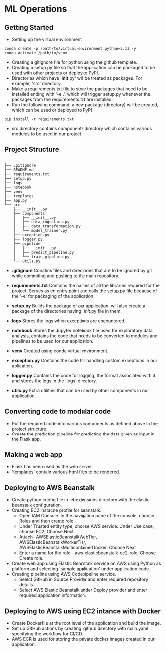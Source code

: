 # ML Operations

## Getting Started
- Setting up the virtual environment
```console
conda create -p /path/to/virtual-environment python=3.11 -y
conda activate /path/to/venv
```
- Creating a gitignore file for python using the github template.
- Creating a setup.py file so that the application can be packaged to be used with other projects or deploy to PyPI.
- Directories which have '__init__.py' will be treated as packages. For example, 'src' directory.
- Make a requirements.txt file to store the packages that need to be installed ending with '-e .', which will trigger setup.py whenever the packages from the requirements.txt are installed.
- Run the following command, a new package (directory) will be created, which can be used or deployed to PyPI
```console
pip install -r requirements.txt
```
- src directory contains components directory which contains various modules to be used in our project.


## Project Structure
```terminal
.
├── .gitignore
├── README.md
├── requirements.txt
├── setup.py
├── logs
├── notebook
├── venv
├── templates
├── app.py
└── src
    ├── __init__.py
    ├── components
    │   ├── __init__.py
    │   ├── data_ingestion.py
    │   ├── data_transformation.py
    │   └── model_trainer.py
    ├── exception.py
    ├── logger.py
    ├── pipeline
    │   ├── __init__.py
    │   ├── predict_pipeline.py
    │   └── train_pipeline.py
    └── utils.py
```

- **.gitignore**
Conatins files and directories that are to be ignored by git while commiting and pushing to the main repository.

- **requirements.txt**
Contains the names of all the libraries required for the project. Serves as en entry point and calls the setup.py file because of the '-e' for packaging of the application.

- **setup.py**
Builds the package of our application, will also create a package of the directories having __init_.py file in them.

- **logs**
Stores the logs when exceptions are encountered.

- **notebook**
Stores the Jupyter notebook file used for exploratory data analysis, contains the code that needs to be converted to modules and pipelines to be used for our application.

- **venv**
Created using conda virtual environment.

- **exception.py**
Contains the code for handling custom exceptions in our aplication.

- **logger.py**
Contains the code for logging, the format associated with it and stores the logs in the 'logs' directory.

- **utils.py**
Extra utilities that can be used by other components in our application.


## Converting code to modular code
- Put the required code into various components as defined above in the project structure.
- Create the prediction pipeline for predicting the data given as input in the Flask app.

## Making a web app
- Flask has been used as the web server.
- 'templates' contain various html files to be rendered.

## Deploying to AWS Beanstalk
- Create python.config file in .ebextensions directory with the elastic beanstalk configuration.
- Creating EC2 instacne profile for beanstalk.
    - Open IAM Console. In the navigation pane of the console, choose Roles and then create role
    - Under Trusted entity type, choose AWS service. Under Use case, choose EC2, Choose Next
    - Attach- AWSElasticBeanstalkWebTier, AWSElasticBeanstalkWorkerTier, AWSElasticBeanstalkMulticontainerDocker. Choose Next
    - Enter a name for the role - aws-elasticbeanstalk-ec2-role. Choose Create role.
- Create web app using Elastic Beanstalk service on AWS using Python as platform and selecting 'sample application' under application code.
- Creating pipeline using AWS Codepipeline service.
    - Select GitHub in Source Provider and enter required repository details.
    - Select AWS Elastic Beanstalk under Deploy provider and enter required application information.

## Deploying to AWS using EC2 intance with Docker
- Create Dockerfile at the root level of the application and build the image.
- Set up GitHub actions by creating .github directory with main.yaml specifying the workflow for CI/CD.
- AWS ECR is used for storing the private docker images created in our application.
